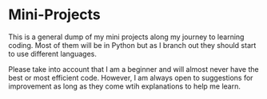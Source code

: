 # Mini-Projects
This is a general dump of my mini projects along my journey to learning coding. Most of them will be in Python but as I branch out they should start to use different languages.

Please take into account that I am a beginner and will almost never have the best or most efficient code. However, I am always open to suggestions for improvement as long as they come wtih explanations to help me learn.
